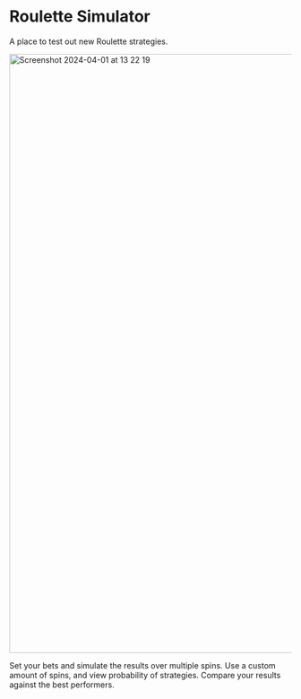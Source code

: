 
# Roulette Simulator
A place to test out new Roulette strategies.

<img width="1068" alt="Screenshot 2024-04-01 at 13 22 19" src="https://github.com/magnus-allison/roulette-simulator/assets/54800173/c28306ed-1a5f-45f8-bef3-8c908d0fa770">



Set your bets and simulate the results over multiple spins. Use a custom amount of spins, and view probability of strategies. Compare your results against the best performers.

